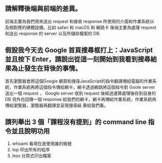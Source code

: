 ## 請解釋後端與前端的差異。

前端主要為我們用來送出 request 和接收 response 所使用的介面和作業系統以及相對應的硬體設備。比如 safari 和 macOS 和 網路卡
後端主要為處理 request 和送出 response 的 server 以及所儲存檔案的 DB. 

## 假設我今天去 Google 首頁搜尋框打上：JavaScript 並且按下 Enter，請說出從這一刻開始到我看到搜尋結果為止發生在背後的事情。

首先瀏覽器會將這個Google 網頁和搜尋JavaScript的指令翻譯傳給電腦的作業系統，作業系統再將這個指令傳給網卡，網卡透過網路將這個指令對 Goole server 送出一個 request ，
Google server 收到 request 後經過運算處理後存到自身的 DB 另外也回傳一個 response 給我們的網卡，網卡再傳給作業系統，作業系統再傳給瀏覽器，瀏覽器再翻譯並呈現搜尋結
果給我們看。


## 請列舉出 3 個「課程沒有提到」的 command line 指令並且說明功用

1. whoami 看現在是使用誰的帳號
2. top 印出所有的程序
3. less 分頁式印出檔案 
